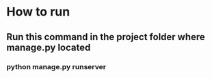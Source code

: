 # How to run 

## Run this command in the project folder where manage.py located

### python manage.py runserver